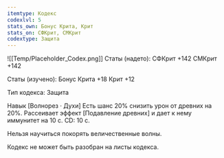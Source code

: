 ```yaml
---
itemtype: Кодекс
codexlvl: 5
stats_own: Бонус Крита, Крит
stats_on: СФКрит, СМКрит
codextype: Защита
---
```

![[Temp/Placeholder_Codex.png]]
Статы (надето):
СФКрит +142
СМКрит +142

Статы (изучено):
Бонус Крита +18
Крит +12

Тип кодекса: Защита


Навык
[Волнорез · Духи] Есть шанс 20% снизить урон от древних на 20%. Рассеивает эффект [Подавление древних] и дает к нему иммунитет на 10 с. CD: 10 c.

Нельзя научиться покорять величественные волны.

Кодекс не может быть разобран на листы кодекса.

